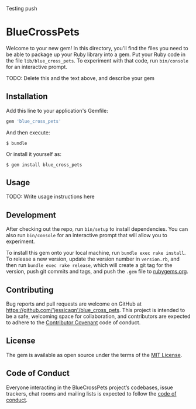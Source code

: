 Testing push

# BlueCrossPets

Welcome to your new gem! In this directory, you'll find the files you need to be able to package up your Ruby library into a gem. Put your Ruby code in the file `lib/blue_cross_pets`. To experiment with that code, run `bin/console` for an interactive prompt.

TODO: Delete this and the text above, and describe your gem

## Installation

Add this line to your application's Gemfile:

```ruby
gem 'blue_cross_pets'
```

And then execute:

    $ bundle

Or install it yourself as:

    $ gem install blue_cross_pets

## Usage

TODO: Write usage instructions here

## Development

After checking out the repo, run `bin/setup` to install dependencies. You can also run `bin/console` for an interactive prompt that will allow you to experiment.

To install this gem onto your local machine, run `bundle exec rake install`. To release a new version, update the version number in `version.rb`, and then run `bundle exec rake release`, which will create a git tag for the version, push git commits and tags, and push the `.gem` file to [rubygems.org](https://rubygems.org).

## Contributing

Bug reports and pull requests are welcome on GitHub at https://github.com/'jessicagn'/blue_cross_pets. This project is intended to be a safe, welcoming space for collaboration, and contributors are expected to adhere to the [Contributor Covenant](http://contributor-covenant.org) code of conduct.

## License

The gem is available as open source under the terms of the [MIT License](https://opensource.org/licenses/MIT).

## Code of Conduct

Everyone interacting in the BlueCrossPets project’s codebases, issue trackers, chat rooms and mailing lists is expected to follow the [code of conduct](https://github.com/'jessicagn'/blue_cross_pets/blob/master/CODE_OF_CONDUCT.md).
